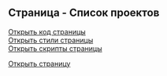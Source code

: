 ## Страница - Список проектов

[Открыть код страницы](./Projects.html) <br />
[Открыть стили страницы](./Projects.css) <br />
[Открыть скрипты страницы](./Projects.js) <br />

[Открыть страницу](http://127.0.0.1:8000/pages/projects/Projects.html)
